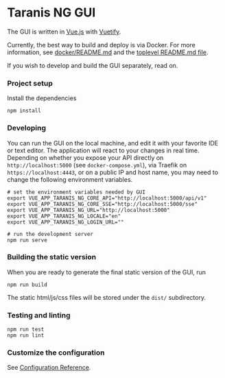 # Taranis NG GUI

The GUI is written in [Vue.js](https://vuejs.org/) with [Vuetify](https://vuetifyjs.com/en/).

Currently, the best way to build and deploy is via Docker. For more information, see [docker/README.md](../../docker/README.md) and the [toplevel README.md file](../../README.md).

If you wish to develop and build the GUI separately, read on.

### Project setup

Install the dependencies

```
npm install
```

### Developing

You can run the GUI on the local machine, and edit it with your favorite IDE or text editor. The application will react to your changes in real time. Depending on whether you expose your API directly on `http://localhost:5000` (see `docker-compose.yml`), via Traefik on `https://localhost:4443`, or on a public IP and host name, you may need to change the following environment variables.

```
# set the environment variables needed by GUI
export VUE_APP_TARANIS_NG_CORE_API="http://localhost:5000/api/v1"
export VUE_APP_TARANIS_NG_CORE_SSE="http://localhost:5000/sse"
export VUE_APP_TARANIS_NG_URL="http://localhost:5000"  
export VUE_APP_TARANIS_NG_LOCALE="en"
export VUE_APP_TARANIS_NG_LOGIN_URL=""

# run the development server
npm run serve
```

### Building the static version

When you are ready to generate the final static version of the GUI, run

```
npm run build
```

The static html/js/css files will be stored under the `dist/` subdirectory.

### Testing and linting

```
npm run test
npm run lint
```

### Customize the configuration

See [Configuration Reference](https://cli.vuejs.org/config/).
